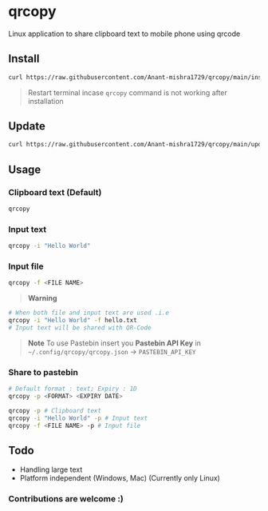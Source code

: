 # qrcopy
Linux application to share clipboard text to mobile phone using qrcode

## Install

```bash
curl https://raw.githubusercontent.com/Anant-mishra1729/qrcopy/main/install.sh | bash
```
> Restart terminal incase ```qrcopy``` command is not working after installation

## Update
```bash
curl https://raw.githubusercontent.com/Anant-mishra1729/qrcopy/main/update.sh | bash
```

## Usage

### Clipboard text (Default)
```bash
qrcopy
```
### Input text
```bash 
qrcopy -i "Hello World"
```
### Input file
```bash
qrcopy -f <FILE NAME>
```
> **Warning**
```bash
# When both file and input text are used .i.e
qrcopy -i "Hello World" -f hello.txt
# Input text will be shared with QR-Code
```

> **Note**
To use Pastebin insert you **Pastebin API Key** in ```~/.config/qrcopy/qrcopy.json``` -> ```PASTEBIN_API_KEY```

### Share to pastebin
```bash
# Default format : text; Expiry : 1D
qrcopy -p <FORMAT> <EXPIRY DATE>

qrcopy -p # Clipboard text
qrcopy -i "Hello World" -p # Input text
qrcopy -f <FILE NAME> -p # Input file
```

## Todo
* Handling large text
* Platform independent (Windows, Mac) (Currently only Linux)
### Contributions are welcome :)
